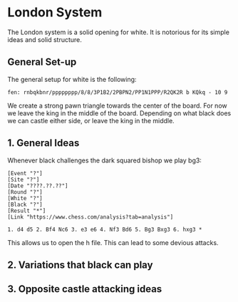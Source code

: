 # London System
The London system is a solid opening for white. It is notorious for its simple ideas and solid structure. 
## General Set-up
The general setup for white is the following:

```chess
fen: rnbqkbnr/pppppppp/8/8/3P1B2/2PBPN2/PP1N1PPP/R2QK2R b KQkq - 10 9
```

We create a strong pawn triangle towards the center of the board. For now we leave the king in the middle of the board. Depending on what black does we can castle either side, or leave the king in the middle. 
## 1. General Ideas
Whenever black challenges the dark squared bishop we play bg3:

```pgn
[Event "?"]
[Site "?"]
[Date "????.??.??"]
[Round "?"]
[White "?"]
[Black "?"]
[Result "*"]
[Link "https://www.chess.com/analysis?tab=analysis"]

1. d4 d5 2. Bf4 Nc6 3. e3 e6 4. Nf3 Bd6 5. Bg3 Bxg3 6. hxg3 *
```

This allows us to open the h file. This can lead to some devious attacks.

## 2. Variations that black can play
## 3. Opposite castle attacking ideas